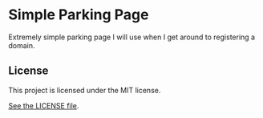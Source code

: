 Simple Parking Page
===================

Extremely simple parking page I will use when I get around to registering a domain.

## License

This project is licensed under the MIT license.

[See the LICENSE file](./LICENSE).